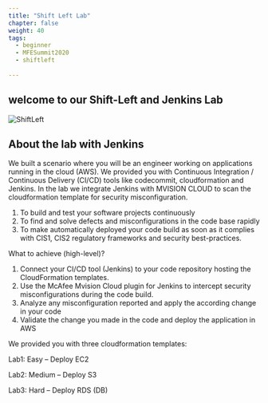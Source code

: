 ```yaml
---
title: "Shift Left Lab"
chapter: false
weight: 40
tags:
  - beginner
  - MFESummit2020
  - shiftleft
  
---
```

##  welcome to our Shift-Left and Jenkins Lab
![ShiftLeft](/images/mfe/shiftleft.png?classes=border,shadow)


## About the lab with Jenkins

We built a scenario where you will be an engineer working on applications running in the cloud (AWS). We provided you with Continuous Integration / Continuous Delivery (CI/CD) tools like codecommit, cloudformation and Jenkins. In the lab we integrate Jenkins with MVISION CLOUD to scan the cloudformation template for security misconfiguration. 

1.	To build and test your software projects continuously
2.	To find and solve defects and misconfigurations in the code base rapidly
3.	To make automatically deployed your code build as soon as it complies with CIS1, CIS2 regulatory frameworks and security best-practices.

  What to achieve (high-level)?

1.	Connect your CI/CD tool (Jenkins) to your code repository hosting the CloudFormation templates.
2.	Use the McAfee Mvision Cloud plugin for Jenkins to intercept security misconfigurations during the code build.
3.	Analyze any misconfiguration reported and apply the according change in your code
4.	Validate the change you made in the code and deploy the application in AWS


We provided you with three cloudformation templates:

Lab1:  Easy – Deploy EC2

Lab2:  Medium – Deploy S3

Lab3:  Hard – Deploy RDS (DB)



 
